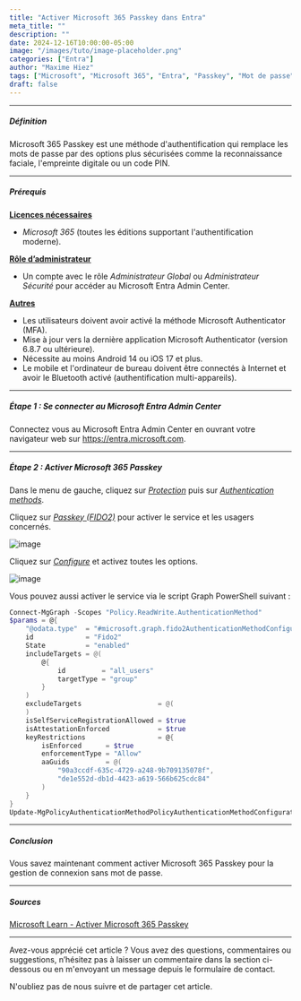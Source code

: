 ```yaml
---
title: "Activer Microsoft 365 Passkey dans Entra"
meta_title: ""
description: ""
date: 2024-12-16T10:00:00-05:00
image: "/images/tuto/image-placeholder.png"
categories: ["Entra"]
author: "Maxime Hiez"
tags: ["Microsoft", "Microsoft 365", "Entra", "Passkey", "Mot de passe", "Authenticator", "FIDO2", "MFA", "Sécurité"]
draft: false
---
```

---

##### Définition
Microsoft 365 Passkey est une méthode d'authentification qui remplace les mots de passe par des options plus sécurisées comme la reconnaissance faciale, l'empreinte digitale ou un code PIN.

---

##### Prérequis
**<u>Licences nécessaires</u>**
- *Microsoft 365* (toutes les éditions supportant l'authentification moderne).

**<u>Rôle d’administrateur</u>**
- Un compte avec le rôle *Administrateur Global* ou *Administrateur Sécurité* pour accéder au Microsoft Entra Admin Center.

**<u>Autres</u>**
- Les utilisateurs doivent avoir activé la méthode Microsoft Authenticator (MFA).
- Mise à jour vers la dernière application Microsoft Authenticator (version 6.8.7 ou ultérieure).
- Nécessite au moins Android 14 ou iOS 17 et plus.
- Le mobile et l'ordinateur de bureau doivent être connectés à Internet et avoir le Bluetooth activé (authentification multi-appareils).

---

##### Étape 1 : Se connecter au Microsoft Entra Admin Center
Connectez vous au Microsoft Entra Admin Center en ouvrant votre navigateur web sur https://entra.microsoft.com.

---

##### Étape 2 : Activer Microsoft 365 Passkey
Dans le menu de gauche, cliquez sur *<u>Protection</u>* puis sur *<u>Authentication methods</u>*.

Cliquez sur *<u>Passkey (FIDO2)</u>* pour activer le service et les usagers concernés.

![image](/images/entra/entra_passkey-001.png)

Cliquez sur *<u>Configure</u>* et activez toutes les options.

![image](/images/entra/entra_passkey-002.png)

Vous pouvez aussi activer le service via le script Graph PowerShell suivant :
```powershell
Connect-MgGraph -Scopes "Policy.ReadWrite.AuthenticationMethod"
$params = @{
    "@odata.type"  = "#microsoft.graph.fido2AuthenticationMethodConfiguration"
    id             = "Fido2"
    State          = "enabled"
    includeTargets = @(
        @{
            id         = "all_users"
            targetType = "group"
        }
    )
    excludeTargets                   = @(
    )
    isSelfServiceRegistrationAllowed = $true
    isAttestationEnforced            = $true
    keyRestrictions                  = @{
        isEnforced      = $true
        enforcementType = "Allow"
        aaGuids         = @(
            "90a3ccdf-635c-4729-a248-9b709135078f",
            "de1e552d-db1d-4423-a619-566b625cdc84"
        )
    }
}
Update-MgPolicyAuthenticationMethodPolicyAuthenticationMethodConfiguration -AuthenticationMethodConfigurationId "Fido2" -BodyParameter $params
```

---

##### Conclusion
Vous savez maintenant comment activer Microsoft 365 Passkey pour la gestion de connexion sans mot de passe.

---

##### Sources
[Microsoft Learn - Activer Microsoft 365 Passkey](https://learn.microsoft.com/fr-ca/entra/identity/authentication/how-to-enable-passkey-fido2)

---


Avez-vous apprécié cet article ? Vous avez des questions, commentaires ou suggestions, n’hésitez pas à laisser un commentaire dans la section ci-dessous ou en m'envoyant un message depuis le formulaire de contact.

N'oubliez pas de nous suivre et de partager cet article.